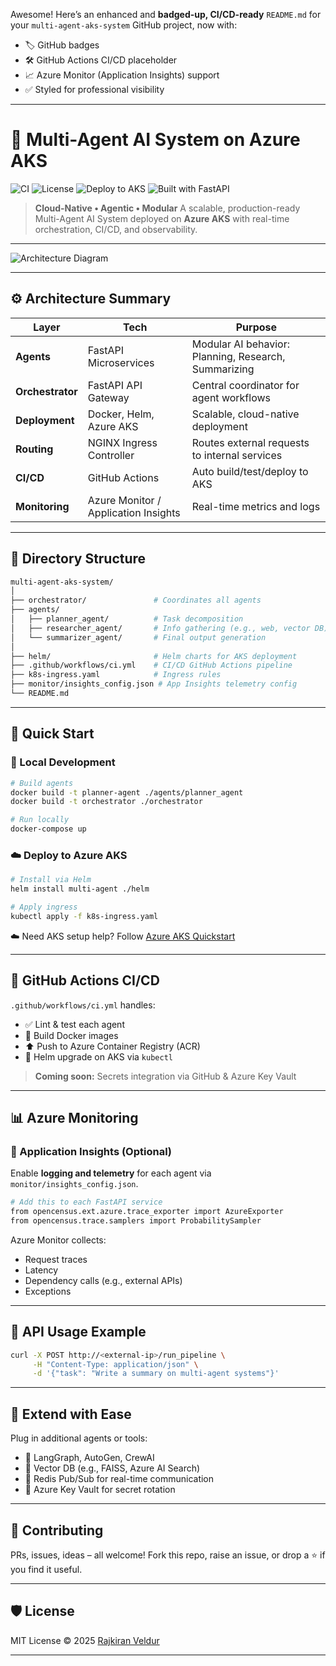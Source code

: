 Awesome! Here’s an enhanced and **badged-up, CI/CD-ready** `README.md` for your `multi-agent-aks-system` GitHub project, now with:

* 🏷️ GitHub badges
* 🛠️ GitHub Actions CI/CD placeholder
* 📈 Azure Monitor (Application Insights) support
* ✅ Styled for professional visibility

---

# 🚀 Multi-Agent AI System on Azure AKS

![CI](https://img.shields.io/github/actions/workflow/status/your-org/multi-agent-aks-system/ci.yml?branch=main\&label=CI\&style=flat-square)
![License](https://img.shields.io/github/license/your-org/multi-agent-aks-system?style=flat-square)
![Deploy to AKS](https://img.shields.io/badge/Deploy-Azure%20AKS-blue?logo=microsoft-azure\&style=flat-square)
![Built with FastAPI](https://img.shields.io/badge/Built%20With-FastAPI-green?logo=fastapi\&style=flat-square)

> **Cloud-Native • Agentic • Modular**
> A scalable, production-ready Multi-Agent AI System deployed on **Azure AKS** with real-time orchestration, CI/CD, and observability.

---

![Architecture Diagram](./docs/architecture.png)

---

## ⚙️ Architecture Summary

| Layer            | Tech                                 | Purpose                                              |
| ---------------- | ------------------------------------ | ---------------------------------------------------- |
| **Agents**       | FastAPI Microservices                | Modular AI behavior: Planning, Research, Summarizing |
| **Orchestrator** | FastAPI API Gateway                  | Central coordinator for agent workflows              |
| **Deployment**   | Docker, Helm, Azure AKS              | Scalable, cloud-native deployment                    |
| **Routing**      | NGINX Ingress Controller             | Routes external requests to internal services        |
| **CI/CD**        | GitHub Actions                       | Auto build/test/deploy to AKS                        |
| **Monitoring**   | Azure Monitor / Application Insights | Real-time metrics and logs                           |

---

## 📁 Directory Structure

```bash
multi-agent-aks-system/
│
├── orchestrator/               # Coordinates all agents
├── agents/
│   ├── planner_agent/          # Task decomposition
│   ├── researcher_agent/       # Info gathering (e.g., web, vector DB)
│   └── summarizer_agent/       # Final output generation
│
├── helm/                       # Helm charts for AKS deployment
├── .github/workflows/ci.yml    # CI/CD GitHub Actions pipeline
├── k8s-ingress.yaml            # Ingress rules
├── monitor/insights_config.json # App Insights telemetry config
└── README.md
```

---

## 🚀 Quick Start

### 🔬 Local Development

```bash
# Build agents
docker build -t planner-agent ./agents/planner_agent
docker build -t orchestrator ./orchestrator

# Run locally
docker-compose up
```

### ☁️ Deploy to Azure AKS

```bash
# Install via Helm
helm install multi-agent ./helm

# Apply ingress
kubectl apply -f k8s-ingress.yaml
```

☁️ Need AKS setup help? Follow [Azure AKS Quickstart](https://learn.microsoft.com/en-us/azure/aks/)

---

## 🔁 GitHub Actions CI/CD

`.github/workflows/ci.yml` handles:

* ✅ Lint & test each agent
* 🐳 Build Docker images
* ⬆️ Push to Azure Container Registry (ACR)
* 🚀 Helm upgrade on AKS via `kubectl`

> **Coming soon:** Secrets integration via GitHub & Azure Key Vault

---

## 📊 Azure Monitoring

### 🎯 Application Insights (Optional)

Enable **logging and telemetry** for each agent via `monitor/insights_config.json`.

```bash
# Add this to each FastAPI service
from opencensus.ext.azure.trace_exporter import AzureExporter
from opencensus.trace.samplers import ProbabilitySampler
```

Azure Monitor collects:

* Request traces
* Latency
* Dependency calls (e.g., external APIs)
* Exceptions

---

## 📡 API Usage Example

```bash
curl -X POST http://<external-ip>/run_pipeline \
     -H "Content-Type: application/json" \
     -d '{"task": "Write a summary on multi-agent systems"}'
```

---

## 🧠 Extend with Ease

Plug in additional agents or tools:

* 🧠 LangGraph, AutoGen, CrewAI
* 🧾 Vector DB (e.g., FAISS, Azure AI Search)
* 🔄 Redis Pub/Sub for real-time communication
* 🔐 Azure Key Vault for secret rotation

---

## 🤝 Contributing

PRs, issues, ideas – all welcome!
Fork this repo, raise an issue, or drop a ⭐️ if you find it useful.

---

## 🛡 License

MIT License © 2025 [Rajkiran Veldur](https://github.com/rajkiranveldur)

---
